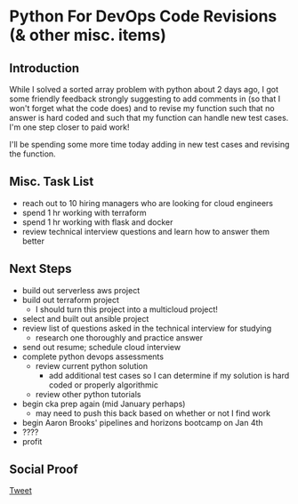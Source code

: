 
# Python For DevOps Code Revisions (& other misc. items)

## Introduction

While I solved a sorted array problem with python about 2 days ago, I got some friendly feedback strongly suggesting to add comments in (so that I won't forget what the code does) and to revise my function such that no answer is hard coded and such that my function can handle new test cases. I'm one step closer to paid work! 

I'll be spending some more time today adding in new test cases and revising the function.

## Misc. Task List

- reach out to 10 hiring managers who are looking for cloud engineers
- spend 1 hr working with terraform
- spend 1 hr working with flask and docker
- review technical interview questions and learn how to answer them better

## Next Steps

- build out serverless aws project
- build out terraform project
    - I should turn this project into a multicloud project!
- select and built out ansible project
- review list of questions asked in the technical interview for studying
    - research one thoroughly and practice answer
- send out resume; schedule cloud interview
- complete python devops assessments
    - review current python solution
        - add additional test cases so I can determine if my solution is hard coded or properly algorithmic
    - review other python tutorials
- begin cka prep again (mid January perhaps)
    - may need to push this back based on whether or not I find work
- begin Aaron Brooks' pipelines and horizons bootcamp on Jan 4th
- ????
- profit

## Social Proof

[Tweet](https://twitter.com/lrnallday/status/1344566782586204160)

